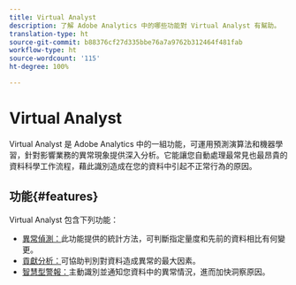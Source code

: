 ```yaml
---
title: Virtual Analyst
description: 了解 Adobe Analytics 中的哪些功能對 Virtual Analyst 有幫助。
translation-type: ht
source-git-commit: b88376cf27d335bbe76a7a9762b312464f481fab
workflow-type: ht
source-wordcount: '115'
ht-degree: 100%

---
```



# Virtual Analyst

Virtual Analyst 是 Adobe Analytics 中的一組功能，可運用預測演算法和機器學習，針對影響業務的異常現象提供深入分析。它能讓您自動處理最常見也最昂貴的資料科學工作流程，藉此識別造成在您的資料中引起不正常行為的原因。

## 功能{#features}

Virtual Analyst 包含下列功能：

* [異常偵測：](c-anomaly-detection/anomaly-detection.md)此功能提供的統計方法，可判斷指定量度和先前的資料相比有何變更。
* [貢獻分析：](contribution-analysis/run-contribution-analysis.md)可協助判別對資料造成異常的最大因素。
* [智慧型警報：](../c-intelligent-alerts/intellligent-alerts.md)主動識別並通知您資料中的異常情況，進而加快洞察原因。
